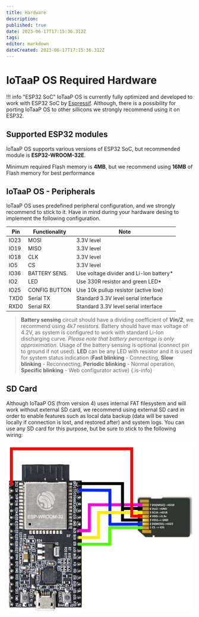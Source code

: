 ```yaml
---
title: Hardware
description: 
published: true
date: 2023-06-17T17:15:36.312Z
tags: 
editor: markdown
dateCreated: 2023-06-17T17:15:36.312Z
---
```


# IoTaaP OS Required Hardware

!!! info "ESP32 SoC"
    IoTaaP OS is currently fully optimized and developed to work with ESP32 SoC by [Espressif](https://www.espressif.com/en/products/socs/esp32/overview). 
    Although, there is a possibility for porting IoTaaP OS to other sillicons we strongly recommend using it on ESP32.

## Supported ESP32 modules

IoTaaP OS supports various versions of ESP32 SoC, but recommended module is **ESP32-WROOM-32E**.

Minimum required Flash memory is **4MB**, but we recommend using **16MB** of Flash memory for best performance

## IoTaaP OS - Peripherals

IoTaaP OS uses predefined peripheral configuration, and we strongly recommend to stick to it. Have in mind during your hardware desing to implement the following configuration. 

 | **Pin** | **Functionality** | **Note**                                |
 | ------- | ----------------- | --------------------------------------- |
 | IO23    | MOSI              | 3.3V level                              |
 | IO19    | MISO              | 3.3V level                              |
 | IO18    | CLK               | 3.3V level                              |
 | IO5     | CS                | 3.3V level                              |
 | IO36    | BATTERY SENS.     | Use voltage divider and Li-Ion battery* |
 | IO2     | LED               | Use 330R resistor and green LED*        |
 | IO25    | CONFIG BUTTON     | Use 10k pullup resistor (active low)    |
 | TXD0    | Serial TX         | Standard 3.3V level serial interface    |
 | RXD0    | Serial RX         | Standard 3.3V level serial interface    |


> **Battery sensing** circuit should have a dividing coefficient of ***Vin/2***, we recommend using 4k7 resistors. Battery should have max voltage of 4.2V, as system is configured to work with standard Li-Ion discharging curve. *Please note that battery percentage is only approximation*. Usage of the battery sensing is optional (connect pin to ground if not used). **LED** can be any LED with resistor and it is used for system status indication (**Fast blinking** - Connecting, **Slow blinking** - Reconnecting, **Periodic blinking** - Normal operation, **Specific blinking** - Web configurator active)
{.is-info}


## SD Card
Although IoTaaP OS (from version 4) uses internal FAT filesystem and will work without external SD card, we recommend using external SD card in order to enable features such as local data backup (data will be saved locally if connection
is lost, and restored after) and system logs. You can use any SD card for this purpose, but be sure to stick to the following wiring:

![esp32-sd-card-wiring.jpg](/esp32-sd-card-wiring.jpg)